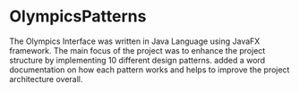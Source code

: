 # OlympicsPatterns

The Olympics Interface was written in Java Language using JavaFX framework. 
The main focus of the project was to enhance the project structure by implementing 10 different design patterns.
added a word documentation on how each pattern works and helps to improve the project architecture overall. 
